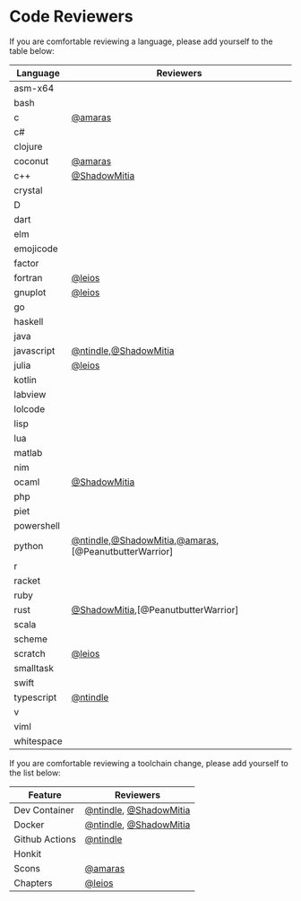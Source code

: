 # Code Reviewers

If you are comfortable reviewing a language, please add yourself to the table below:

[//]: # (To add yourself to the table, please add a link at the bottom of the article and reference yourself in the following format next to each language [@username]. If there are multiple usernames for a language, make sure to seperate them with commas)

Language | Reviewers
-|-
asm-x64 |
bash |
c | [@amaras]
c# |
clojure |
coconut | [@amaras]
c++ | [@ShadowMitia]
crystal |
D |
dart |
elm |
emojicode |
factor |
fortran | [@leios]
gnuplot | [@leios]
go |
haskell |
java |
javascript | [@ntindle],[@ShadowMitia]
julia | [@leios]
kotlin |
labview |
lolcode |
lisp |
lua |
matlab |
nim |
ocaml | [@ShadowMitia]
php |
piet |
powershell |
python | [@ntindle],[@ShadowMitia],[@amaras],[@PeanutbutterWarrior]
r |
racket |
ruby |
rust | [@ShadowMitia],[@PeanutbutterWarrior]
scala |
scheme |
scratch | [@leios]
smalltask |
swift |
typescript | [@ntindle]
v |
viml |
whitespace |

If you are comfortable reviewing a toolchain change, please add yourself to the list below:

Feature | Reviewers
-|-
Dev Container | [@ntindle], [@ShadowMitia]
Docker | [@ntindle], [@ShadowMitia]
Github Actions | [@ntindle]
Honkit |
Scons | [@amaras]
Chapters | [@leios]

[@leios]: https://github.com/leios
[@ntindle]: https://github.com/ntindle
[@amaras]: https://github.com/amaras
[@ShadowMitia]: https://github.com/ShadowMitia
